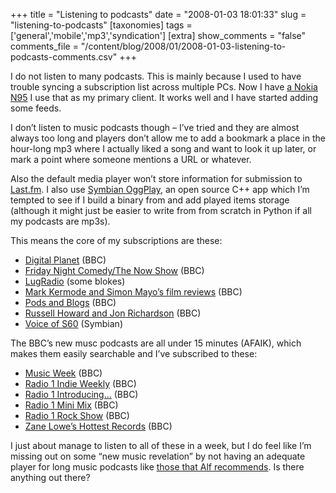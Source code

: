+++
title = "Listening to podcasts"
date = "2008-01-03 18:01:33"
slug = "listening-to-podcasts"
[taxonomies]
tags = ['general','mobile','mp3','syndication']
[extra]
show_comments = "false"
comments_file = "/content/blog/2008/01/2008-01-03-listening-to-podcasts-comments.csv"
+++

I do not listen to many podcasts. This is mainly because I used to have trouble syncing a subscription list across multiple PCs. Now I have [a Nokia N95](http://philwilson.org/blog/2007/11/nokia-n95-assessment) I use that as my primary client. It works well and I have started adding some feeds.

I don’t listen to music podcasts though – I’ve tried and they are almost always too long and players don’t allow me to add a bookmark a place in the hour-long mp3 where I actually liked a song and want to look it up later, or mark a point where someone mentions a URL or whatever.

Also the default media player won’t store information for submission to [Last.fm](http://www.last.fm/user/pipthepixie). I also use [Symbian OggPlay](http://symbianoggplay.sourceforge.net/), an open source C++ app which I’m tempted to see if I build a binary from and add played items storage (although it might just be easier to write from from scratch in Python if all my podcasts are mp3s).

This means the core of my subscriptions are these:

- [Digital Planet](http://www.bbc.co.uk/radio/podcasts/digitalp/) (BBC)
- [Friday Night Comedy/The Now Show](http://www.bbc.co.uk/radio/podcasts/fricomedy/) (BBC)
- [LugRadio](http://lugradio.org/) (some blokes)
- [Mark Kermode and Simon Mayo’s film reviews](http://www.bbc.co.uk/radio/podcasts/kermode/) (BBC)
- [Pods and Blogs](http://www.bbc.co.uk/radio/podcasts/pods/) (BBC)
- [Russell Howard and Jon Richardson](http://www.bbc.co.uk/radio/podcasts/rh6m/) (BBC)
- [Voice of S60](http://blogs.s60.com/voiceofs60/) (Symbian)

The BBC’s new musc podcasts are all under 15 minutes (AFAIK), which makes them easily searchable and I’ve subscribed to these:

- [Music Week](http://www.bbc.co.uk/radio/podcasts/musicweek/) (BBC)
- [Radio 1 Indie Weekly](http://www.bbc.co.uk/radio/podcasts/r1indie/) (BBC)
- [Radio 1 Introducing…](http://www.bbc.co.uk/radio/podcasts/huwintro/) (BBC)
- [Radio 1 Mini Mix](http://www.bbc.co.uk/radio/podcasts/r1mix/) (BBC)
- [Radio 1 Rock Show](http://www.bbc.co.uk/radio/podcasts/r1rock/) (BBC)
- [Zane Lowe’s Hottest Records](http://www.bbc.co.uk/radio/podcasts/zane/) (BBC)

I just about manage to listen to all of these in a week, but I do feel like I’m missing out on some “new music revelation” by not having an adequate player for long music podcasts like [those that Alf recommends](http://hublog.hubmed.org/tags/podcasts). Is there anything out there?
